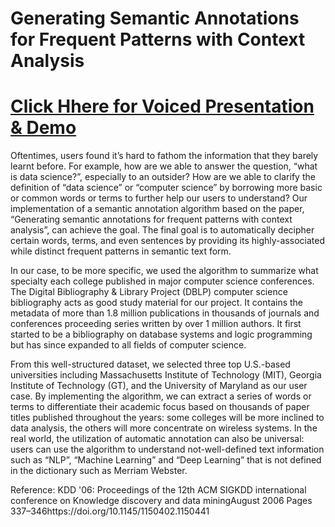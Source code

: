 # Generating Semantic Annotations for Frequent Patterns with Context Analysis

# [Click Hhere for Voiced Presentation & Demo](https://mediaspace.illinois.edu/edit/1_xsvj5ffh) #

Oftentimes, users found it’s hard to fathom the information that they barely learnt before. For example, how are we able to answer the question, “what is data science?”, especially to an outsider? How are we able to clarify the definition of “data science” or “computer science” by borrowing more basic or common words or terms to further help our users to understand? Our implementation of a semantic annotation algorithm based on the paper, “Generating semantic annotations for frequent patterns with context analysis”,  can achieve the goal. The final goal is to automatically decipher certain words, terms, and even sentences by providing its highly-associated while distinct frequent patterns in semantic text form. 

In our case, to be more specific, we used the algorithm to summarize what specialty each college published in major computer science conferences. The Digital Bibliography & Library Project (DBLP) computer science bibliography acts as good study material for our project. It contains the metadata of more than 1.8 million publications in thousands of journals and conferences proceeding series written by over 1 million authors. It first started to be a bibliography on database systems and logic programming but has since expanded to all fields of computer science.

From this well-structured dataset, we selected three top U.S.-based universities including Massachusetts Institute of Technology (MIT), Georgia Institute of Technology (GT), and the University of Maryland as our user case. By implementing the algorithm, we can extract a series of words or terms to differentiate their academic focus based on thousands of paper titles published throughout the years: some colleges will be more inclined to data analysis, the others will more concentrate on wireless systems. In the real world, the utilization of automatic annotation can also be universal: users can use the algorithm to understand not-well-defined text information such as “NLP”, “Machine Learning” and “Deep Learning” that is not defined in the dictionary such as Merriam Webster. 

Reference: KDD '06: Proceedings of the 12th ACM SIGKDD international conference on Knowledge discovery and data miningAugust 2006 Pages 337–346https://doi.org/10.1145/1150402.1150441

